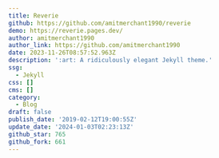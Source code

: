 ```yaml
---
title: Reverie
github: https://github.com/amitmerchant1990/reverie
demo: https://reverie.pages.dev/
author: amitmerchant1990
author_link: https://github.com/amitmerchant1990
date: 2023-11-26T08:57:52.963Z
description: ':art: A ridiculously elegant Jekyll theme.'
ssg:
  - Jekyll
css: []
cms: []
category:
  - Blog
draft: false
publish_date: '2019-02-12T19:00:55Z'
update_date: '2024-01-03T02:23:13Z'
github_star: 765
github_fork: 661
---
```

